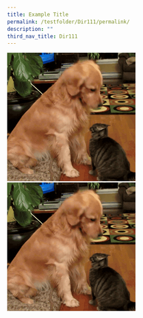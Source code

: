 ```yaml
---
title: Example Title
permalink: /testfolder/Dir111/permalink/
description: ""
third_nav_title: Dir111
---
```

![](/images/testgif.gif)![](/images/testgif.gif)